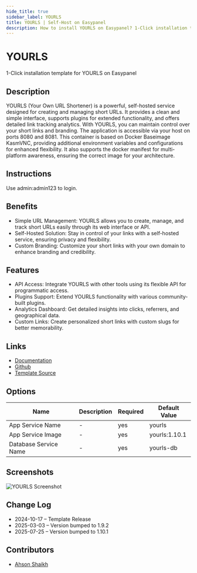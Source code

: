 ```yaml
---
hide_title: true
sidebar_label: YOURLS
title: YOURLS | Self-Host on Easypanel
description: How to install YOURLS on Easypanel? 1-Click installation template for YOURLS on Easypanel
---
```


<!-- generated -->

# YOURLS

1-Click installation template for YOURLS on Easypanel

## Description

YOURLS (Your Own URL Shortener) is a powerful, self-hosted service designed for creating and managing short URLs. It provides a clean and simple interface, supports plugins for extended functionality, and offers detailed link tracking analytics. With YOURLS, you can maintain control over your short links and branding. The application is accessible via your host on ports 8080 and 8081. This container is based on Docker Baseimage KasmVNC, providing additional environment variables and configurations for enhanced flexibility. It also supports the docker manifest for multi-platform awareness, ensuring the correct image for your architecture.

## Instructions

Use admin:admin123 to login.

## Benefits

- Simple URL Management: YOURLS allows you to create, manage, and track short URLs easily through its web interface or API.
- Self-Hosted Solution: Stay in control of your links with a self-hosted service, ensuring privacy and flexibility.
- Custom Branding: Customize your short links with your own domain to enhance branding and credibility.

## Features

- API Access: Integrate YOURLS with other tools using its flexible API for programmatic access.
- Plugins Support: Extend YOURLS functionality with various community-built plugins.
- Analytics Dashboard: Get detailed insights into clicks, referrers, and geographical data.
- Custom Links: Create personalized short links with custom slugs for better memorability.

## Links

- [Documentation](https://yourls.org/#Guide)
- [Github](https://github.com/YOURLS/YOURLS)
- [Template Source](https://github.com/easypanel-io/templates/tree/main/templates/yourls)

## Options

Name | Description | Required | Default Value
-|-|-|-
App Service Name | - | yes | yourls
App Service Image | - | yes | yourls:1.10.1
Database Service Name | - | yes | yourls-db

## Screenshots

![YOURLS Screenshot](./assets/screenshot.png)

## Change Log

- 2024-10-17 – Template Release
- 2025-03-03 – Version bumped to 1.9.2
- 2025-07-25 – Version bumped to 1.10.1

## Contributors

- [Ahson Shaikh](https://github.com/Ahson-Shaikh)
